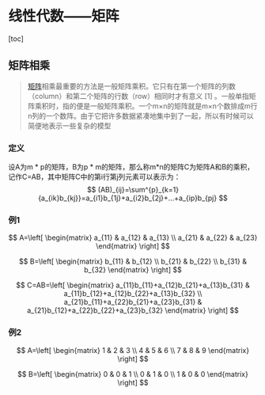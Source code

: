 # 线性代数——矩阵

[toc]

## 矩阵相乘

> [矩阵](https://baike.baidu.com/item/矩阵/18069)相乘最重要的方法是一般矩阵乘积。它只有在第一个矩阵的列数（column）和第二个矩阵的行数（row）相同时才有意义 [1] 。一般单指矩阵乘积时，指的便是一般矩阵乘积。一个m×n的矩阵就是m×n个数排成m行n列的一个数阵。由于它把许多数据紧凑地集中到了一起，所以有时候可以简便地表示一些复杂的模型

### 定义

设A为m * p的矩阵，B为p * m的矩阵，那么称m*n的矩阵C为矩阵A和B的乘积，记作C=AB，其中矩阵C中的第i行第j列元素可以表示为：
$$
(AB)_{ij}=\sum^{p}_{k=1}{a_{ik}b_{kj}}=a_{i1}b_{1j}+a_{i2}b_{2j}+...+a_{ip}b_{pj}
$$

### 例1

$$
A=\left[ \begin{matrix} a_{11} & a_{12} & a_{13} \\ a_{21} & a_{22} & a_{23} \end{matrix} \right]
$$

$$
B=\left[ \begin{matrix} b_{11} & b_{12}  \\ b_{21} & b_{22}  \\ b_{31} & b_{32}  \end{matrix} \right]
$$

$$
C=AB=\left[ \begin{matrix} 
	a_{11}b_{11}+a_{12}b_{21}+a_{13}b_{31}
& 	a_{11}b_{12}+a_{12}b_{22}+a_{13}b_{32}
\\ 	a_{21}b_{11}+a_{22}b_{21}+a_{23}b_{31} 
& 	a_{21}b_{12}+a_{22}b_{22}+a_{23}b_{32} 
\end{matrix} \right]
$$

### 例2 

$$
A=\left[ \begin{matrix} 
1 & 2 & 3 \\
4 & 5 & 6 \\ 
7 & 8 & 9 
\end{matrix} \right]
$$

$$
B=\left[ \begin{matrix} 
0 & 0 & 1 \\
0 & 1 & 0 \\ 
1 & 0 & 0 
\end{matrix} \right]
$$

